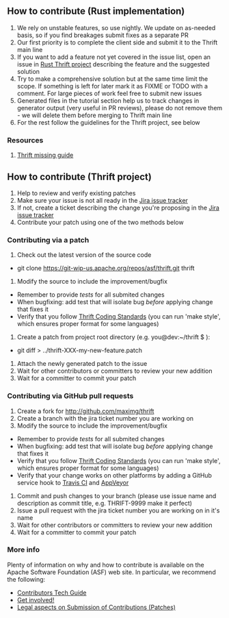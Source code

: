 ## How to contribute (Rust implementation)

 1. We rely on unstable features, so use nightly. We update on as-needed basis, so if you find breakages submit fixes as a separate PR
 1. Our first priority is to complete the client side and submit it to the Thrift main line
 1. If you want to add a feature not yet covered in the issue list, open an issue in [Rust Thrift project](https://github.com/maximg/thrift/) describing the feature and the suggested solution
 1. Try to make a comprehensive solution but at the same time limit the scope. If something is left for later mark it as FIXME or TODO with a comment. For large pieces of work feel free to submit new issues
 1. Generated files in the tutorial section help us to track changes in generator output (very useful in PR reviews), please do not remove them - we will delete them before merging to Thrift main line
 1. For the rest follow the guidelines for the Thrift project, see below

### Resources

 1. [Thrift missing guide](http://diwakergupta.github.io/thrift-missing-guide/)
 

## How to contribute (Thrift project)

 1. Help to review and verify existing patches
 1. Make sure your issue is not all ready in the [Jira issue tracker](http://issues.apache.org/jira/browse/THRIFT)
 1. If not, create a ticket describing the change you're proposing in the [Jira issue tracker](http://issues.apache.org/jira/browse/THRIFT)
 1. Contribute your patch using one of the two methods below

### Contributing via a patch

1. Check out the latest version of the source code

  * git clone https://git-wip-us.apache.org/repos/asf/thrift.git thrift

1. Modify the source to include the improvement/bugfix

  * Remember to provide *tests* for all submited changes
  * When bugfixing: add test that will isolate bug *before* applying change that fixes it
  * Verify that you follow [Thrift Coding Standards](/coding_standards) (you can run 'make style', which ensures proper format for some languages)

1. Create a patch from project root directory (e.g. you@dev:~/thrift $ ):

  * git diff > ../thrift-XXX-my-new-feature.patch

1. Attach the newly generated patch to the issue
1. Wait for other contributors or committers to review your new addition
1. Wait for a committer to commit your patch

### Contributing via GitHub pull requests

1. Create a fork for http://github.com/maximg/thrift
1. Create a branch with the jira ticket number you are working on
1. Modify the source to include the improvement/bugfix

  * Remember to provide *tests* for all submited changes
  * When bugfixing: add test that will isolate bug *before* applying change that fixes it
  * Verify that you follow [Thrift Coding Standards](/coding_standards) (you can run 'make style', which ensures proper format for some languages)
  * Verify that your change works on other platforms by adding a GitHub service hook to [Travis CI](http://docs.travis-ci.com/user/getting-started/#Step-one%3A-Sign-in) and [AppVeyor](http://www.appveyor.com/docs)

1. Commit and push changes to your branch (please use issue name and description as commit title, e.g. THRIFT-9999 make it perfect)
1. Issue a pull request with the jira ticket number you are working on in it's name
1. Wait for other contributors or committers to review your new addition
1. Wait for a committer to commit your patch

### More info

 Plenty of information on why and how to contribute is available on the Apache Software Foundation (ASF) web site. In particular, we recommend the following:

 * [Contributors Tech Guide](http://www.apache.org/dev/contributors)
 * [Get involved!](http://www.apache.org/foundation/getinvolved.html)
 * [Legal aspects on Submission of Contributions (Patches)](http://www.apache.org/licenses/LICENSE-2.0.html#contributions)
